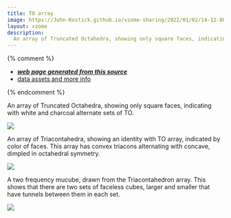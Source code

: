 ```yaml
---
title: TO array
image: https://John-Kostick.github.io/vzome-sharing/2022/01/02/14-12-08-TO array/TO array.png
layout: vzome
description:
  An array of Truncated Octahedra, showing only square faces, indicating with white and charcoal alternate sets of TO.  
---
```


{% comment %}
 - [***web page generated from this source***][post]
 - [data assets and more info][github]

[post]: <https://John-Kostick.github.io/vzome-sharing/2022/01/02/TO array-14-12-08.html>
[github]: <https://github.com/John-Kostick/vzome-sharing/tree/main/2022/01/02/14-12-08-TO array/>
{% endcomment %}

  An array of Truncated Octahedra, showing only square faces, indicating with white and charcoal alternate sets of TO.

<vzome-viewer style="width: 100%; height: 65vh;"
       src="https://John-Kostick.github.io/vzome-sharing/2022/01/02/14-12-08-TO array/TO array.vZome" >
  <img src="https://John-Kostick.github.io/vzome-sharing/2022/01/02/14-12-08-TO array/TO array.png" />
</vzome-viewer>

An array of Triacontahedra, showing an identity with TO array, indicated by color of faces.  This array has convex triacons alternating with concave, dimpled in octahedral symmetry.

<vzome-viewer style="width: 100%; height: 65vh;"
       src="https://John-Kostick.github.io/vzome-sharing/2022/01/02/14-12-46-Triacon-array/Triacon-array.vZome" >
  <img src="https://John-Kostick.github.io/vzome-sharing/2022/01/02/14-12-46-Triacon-array/Triacon-array.png" />
</vzome-viewer>

A two frequency mucube, drawn from the Triacontahedron array.  This shows that there are two sets of faceless cubes, larger and smaller that have tunnels between them in each set.  

<vzome-viewer style="width: 100%; height: 65vh;"
       src="https://John-Kostick.github.io/vzome-sharing/2022/01/02/14-14-13-mucubes-2/mucubes-2.vZome" >
  <img src="https://John-Kostick.github.io/vzome-sharing/2022/01/02/14-14-13-mucubes-2/mucubes-2.png" />
</vzome-viewer>
